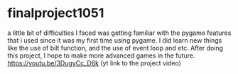 # finalproject1051
a little bit of difficulties I faced was getting familiar with the pygame features that i used since it was my first time using pygame. I did learn new things like the use of bilt function, and the use of event loop and etc. After doing this project, I hope to make more advanced games in the future. 
https://youtu.be/3DugyCc_D6k (yt link to the project video)
